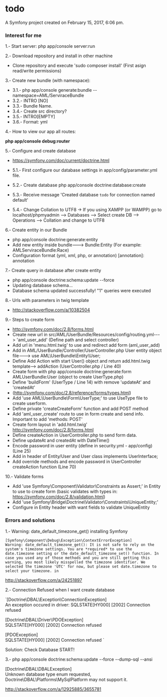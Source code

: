 todo
====

A Symfony project created on February 15, 2017, 6:06 pm.

### Interest for me

1.- Start server: php app/console server:run

2.- Download repository and install in other machine

* Clone repository and execute 'sudo composer install' (First asign read/write permissions)

3.- Create new bundle (with namespace):

* 3.1.- php app/console generate:bundle --namespace=AML/ServiraceBundle
* 3.2.- INTRO [NO]
* 3.3.- Bundle Name.
* 3.4.- Create src directory?
* 3.5.- INTRO[EMPTY]
* 3.6.- Format: yml

4.- How to view our app all routes:

**php app/console debug:router**

5.- Configure and create database

* https://symfony.com/doc/current/doctrine.html

* 5.1.- First configure our database settings in app/config/parameter.yml file.
* 5.2.- Create database php app/console doctrine:database:create
* 5.3.- Receive message 'Created database `todo` for connection named default'
* 5.4.- Change Collation to UTF8 -> If you using XAMPP (or WAMPP) go to localhost/phpmyadmin --> Databases --> Select create DB --> Operations --> Collation and change to UTF8

6.- Create entity in our Bundle

* php app/console doctrine:generate:entity
* Add new entity inside bundle---> Bundle:Entity (For example: AMLServiraceBundle:Race)
* Configuration format (yml, xml, php, or annotation) [annotation]: annotation


7.- Create query in database after create entity
* php app/console doctrine:schema:update --force
* Updating database schema...
* Database schema updated successfully! "1" queries were executed

8.- Urls with parameters in twig template

* http://stackoverflow.com/a/10382504

9.- Steps to create form

* http://symfony.com/doc/2.8/forms.html
* Create new url in src/AML/UserBundle/Resources/config/routing.yml---> 'aml_user_add' (Define path and select controller)
* Add url in 'menu.html.twig' to use and redirect add form (aml_user_add)
* Add in AML/UserBundle/Controller/UserController.php User entity object file---> use AML\UserBundle\Entity\User;
* Define Add Action with start User() object and return add.html.twig template--> addAction (UserController.php / Line 40)
* Create form with php app/console doctrine:generate:form AMLUserBundle:User (object to create UserType.php)
* Define 'buildForm' (UserType / Line 14) with remove 'updateAt' and 'createdAt'
* (http://symfony.com/doc/2.8/reference/forms/types.html)
* Add 'use AML\UserBundle\Form\UserType;' to use UseType file to create userform.
* Define private 'createCreateForm' function and add POST method
* Add 'aml_user_create' route to use in form create and send info. Important to add 'methods: POST'
* Create form layout in 'add.html.twig' http://symfony.com/doc/2.8/forms.html
* Define createAction in UserController.php to send form data.
* Define updateAt and createdAt with DateTime()
* Encode password in user entity (define in security.yml - app/config) (Line 25)
* Add in header of Entity/User and User class implements UserInterface;
* Add override methods and encode password in UserController createAction function (Line 70)

10.- Validate forms

* Add 'use Symfony\Component\Validator\Constraints as Assert;' in Entity to use to create form (basic validates with types in: https://symfony.com/doc/2.8/validation.html)
* Add 'use Symfony\Bridge\Doctrine\Validator\Constraints\UniqueEntity;'
* Configure in Entity header with want fields to validate UniqueEntity


### Errors and solutions

1.- Warning: date_default_timezone_get() installing Symfony

`[Symfony\Component\Debug\Exception\ContextErrorException]                                     Warning: date_default_timezone_get(): It is not safe to rely on the system's timezone settings.
You are *required* to use the date.timezone setting or the date_default_timezone_set() function.
In case you used any of those methods and you are still getting this warning, you most likely
misspelled the timezone identifier. We selected the timezone 'UTC' for now, but please set
date.timezone to select your timezone. in `

http://stackoverflow.com/a/24251897

2.- Connection Refused when I want create database

`[Doctrine\DBAL\Exception\ConnectionException]                              
 An exception occured in driver: SQLSTATE[HY000] [2002] Connection refused  



 [Doctrine\DBAL\Driver\PDOException]        
 SQLSTATE[HY000] [2002] Connection refused  



 [PDOException]                             
 SQLSTATE[HY000] [2002] Connection refused `

 Solution: Check Database START!

 3.- php app/console doctrine:schema:update --force --dump-sql --ansi


  [Doctrine\DBAL\DBALException]                                                                    
  Unknown database type enum requested, Doctrine\DBAL\Platforms\MySqlPlatform may not support it.  

http://stackoverflow.com/a/12925885/3655781
